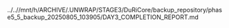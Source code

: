 ../..//mnt/h/ARCHIVE/.UNWRAP/STAGE3/DuRiCore/backup_repository/phase5_5_backup_20250805_103905/DAY3_COMPLETION_REPORT.md